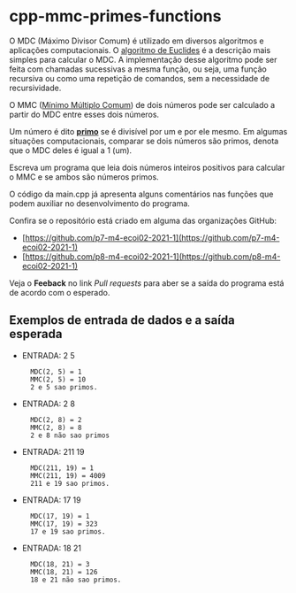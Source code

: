 # cpp-mmc-primes-functions

O MDC (Máximo Divisor Comum) é utilizado em diversos algoritmos e aplicações computacionais. O [algoritmo de Euclides](https://pt.wikipedia.org/wiki/Algoritmo_de_Euclides) é a descrição mais simples para calcular o MDC. A implementação desse algoritmo pode ser feita com chamadas sucessivas a mesma função, ou seja, uma função recursiva ou como uma repetição de comandos, sem a necessidade de recursividade.

O MMC ([Mínimo Múltiplo Comum](https://pt.wikipedia.org/wiki/M%C3%ADnimo_m%C3%BAltiplo_comum)) de dois números pode ser calculado a partir do MDC entre esses dois números.

Um número é dito **[primo](https://pt.wikipedia.org/wiki/N%C3%BAmero_primo)** se é divisível por um e por ele mesmo. Em algumas situações computacionais, comparar se dois números são primos, denota que o MDC deles é igual a 1 (um).

Escreva um programa que leia dois números inteiros positivos para calcular o MMC e se ambos são números primos.

O código da main.cpp já apresenta alguns comentários nas funções que podem auxiliar no desenvolvimento do programa.

Confira se o repositório está criado em alguma das organizações GitHub:
* [https://github.com/p7-m4-ecoi02-2021-1](https://github.com/p7-m4-ecoi02-2021-1)
* [https://github.com/p8-m4-ecoi02-2021-1](https://github.com/p8-m4-ecoi02-2021-1)

Veja o **Feeback** no link *Pull requests* para aber se a saída do programa está de acordo com o esperado.

## Exemplos de entrada de dados e a saída esperada

- ENTRADA: 2 5

        MDC(2, 5) = 1
        MMC(2, 5) = 10
        2 e 5 sao primos.

- ENTRADA: 2 8

        MDC(2, 8) = 2
        MMC(2, 8) = 8
        2 e 8 não sao primos

- ENTRADA: 211 19

        MDC(211, 19) = 1
        MMC(211, 19) = 4009
        211 e 19 sao primos.

- ENTRADA: 17 19

        MDC(17, 19) = 1
        MMC(17, 19) = 323
        17 e 19 sao primos.

- ENTRADA: 18 21

        MDC(18, 21) = 3
        MMC(18, 21) = 126
        18 e 21 não sao primos.
